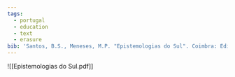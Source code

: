 ```yaml
---
tags:
  - portugal
  - education
  - text
  - erasure
bib: 'Santos, B.S., Meneses, M.P. "Epistemologias do Sul". Coimbra: Edições Almedina, SA, 2009.'
---
```

![[Epistemologias do Sul.pdf]]